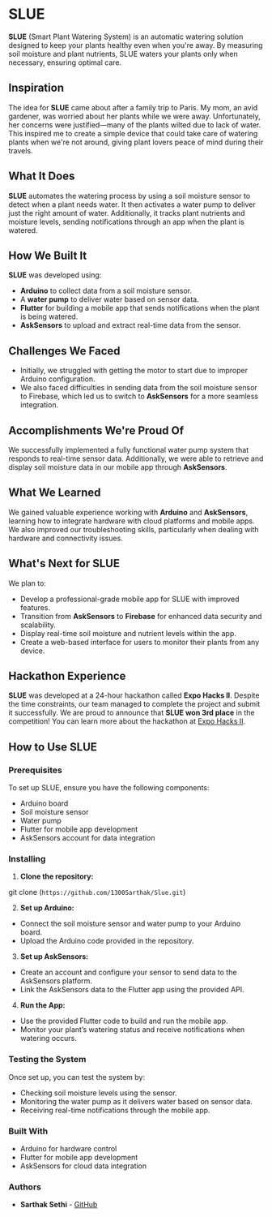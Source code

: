 # SLUE

**SLUE** (Smart Plant Watering System) is an automatic watering solution designed to keep your plants healthy even when you're away. By measuring soil moisture and plant nutrients, SLUE waters your plants only when necessary, ensuring optimal care.

## Inspiration

The idea for **SLUE** came about after a family trip to Paris. My mom, an avid gardener, was worried about her plants while we were away. Unfortunately, her concerns were justified—many of the plants wilted due to lack of water. This inspired me to create a simple device that could take care of watering plants when we're not around, giving plant lovers peace of mind during their travels.

## What It Does

**SLUE** automates the watering process by using a soil moisture sensor to detect when a plant needs water. It then activates a water pump to deliver just the right amount of water. Additionally, it tracks plant nutrients and moisture levels, sending notifications through an app when the plant is watered.

## How We Built It

**SLUE** was developed using:

- **Arduino** to collect data from a soil moisture sensor.
- A **water pump** to deliver water based on sensor data.
- **Flutter** for building a mobile app that sends notifications when the plant is being watered.
- **AskSensors** to upload and extract real-time data from the sensor.

## Challenges We Faced

- Initially, we struggled with getting the motor to start due to improper Arduino configuration.
- We also faced difficulties in sending data from the soil moisture sensor to Firebase, which led us to switch to **AskSensors** for a more seamless integration.

## Accomplishments We're Proud Of

We successfully implemented a fully functional water pump system that responds to real-time sensor data. Additionally, we were able to retrieve and display soil moisture data in our mobile app through **AskSensors**.

## What We Learned

We gained valuable experience working with **Arduino** and **AskSensors**, learning how to integrate hardware with cloud platforms and mobile apps. We also improved our troubleshooting skills, particularly when dealing with hardware and connectivity issues.

## What's Next for SLUE

We plan to:

- Develop a professional-grade mobile app for SLUE with improved features.
- Transition from **AskSensors** to **Firebase** for enhanced data security and scalability.
- Display real-time soil moisture and nutrient levels within the app.
- Create a web-based interface for users to monitor their plants from any device.

## Hackathon Experience

**SLUE** was developed at a 24-hour hackathon called **Expo Hacks II**. Despite the time constraints, our team managed to complete the project and submit it successfully. We are proud to announce that **SLUE won 3rd place** in the competition! You can learn more about the hackathon at [Expo Hacks II](https://expo-hacks-ii.devpost.com/).



## How to Use SLUE

### Prerequisites

To set up SLUE, ensure you have the following components:

- Arduino board
- Soil moisture sensor
- Water pump
- Flutter for mobile app development
- AskSensors account for data integration

### Installing

1. **Clone the repository:**


git clone (`https://github.com/1300Sarthak/Slue.git`) 

2. **Set up Arduino:**

- Connect the soil moisture sensor and water pump to your Arduino board.
- Upload the Arduino code provided in the repository.

3. **Set up AskSensors:**

- Create an account and configure your sensor to send data to the AskSensors platform.
- Link the AskSensors data to the Flutter app using the provided API.

4. **Run the App:**

- Use the provided Flutter code to build and run the mobile app.
- Monitor your plant’s watering status and receive notifications when watering occurs.



### Testing the System
Once set up, you can test the system by:

- Checking soil moisture levels using the sensor.
- Monitoring the water pump as it delivers water based on sensor data.
- Receiving real-time notifications through the mobile app.


### Built With
- Arduino for hardware control
- Flutter for mobile app development
- AskSensors for cloud data integration


### Authors
* **Sarthak Sethi** - [GitHub](https://github.com/1300Sarthak)

